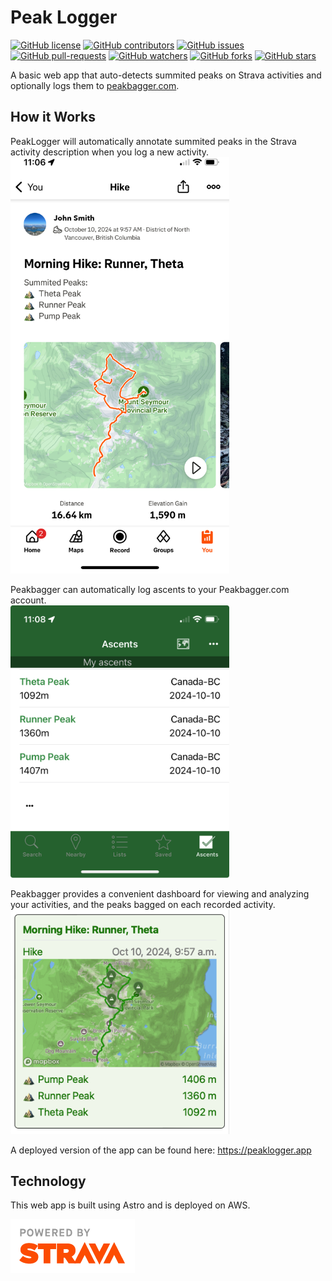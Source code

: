 # Peak Logger

[![GitHub license](https://img.shields.io/badge/License-MIT-brightgreen.svg?style=flat-square)](https://github.com/bsyrowik/peak-logger/blob/main/LICENSE.txt)
[![GitHub contributors](https://img.shields.io/github/contributors/bsyrowik/peak-logger.svg)](https://GitHub.com/bsyrowik/peak-logger/graphs/contributors/)
[![GitHub issues](https://img.shields.io/github/issues/bsyrowik/peak-logger.svg)](https://GitHub.com/bsyrowik/peak-logger/issues/)
[![GitHub pull-requests](https://img.shields.io/github/issues-pr/bsyrowik/peak-logger.svg)](https://GitHub.com/bsyrowik/peak-logger/pulls/)
[![GitHub watchers](https://img.shields.io/github/watchers/bsyrowik/peak-logger.svg?style=social&label=Watch)](https://GitHub.com/bsyrowik/peak-logger/watchers/)
[![GitHub forks](https://img.shields.io/github/forks/bsyrowik/peak-logger.svg?style=social&label=Fork)](https://GitHub.com/bsyrowik/peak-logger/network/)
[![GitHub stars](https://img.shields.io/github/stars/bsyrowik/peak-logger.svg?style=social&label=Star)](https://GitHub.com/bsyrowik/peak-logger/stargazers/)

A basic web app that auto-detects summited peaks on Strava activities and optionally logs them to [peakbagger.com](https://peakbagger.com).


## How it Works

PeakLogger will automatically annotate summited peaks in the Strava activity description when you log a new activity.
<br>
<img src="./public/strava_activity_short.jpeg" style="max-width:350px;"/>


Peakbagger can automatically log ascents to your Peakbagger.com account.
<br>
<img src="./public/peakbagger_log_short.jpeg" style="max-width:350px;"/>


Peakbagger provides a convenient dashboard for viewing and analyzing your activities, and the peaks bagged on each recorded activity.
<br>
<img src="public/activity_example.png" style="max-width:350px;"/>


A deployed version of the app can be found here:
https://peaklogger.app


## Technology

This web app is built using Astro and is deployed on AWS.



![Powered by Strava](./public/api_logo_pwrdBy_strava_stack_light.png)
